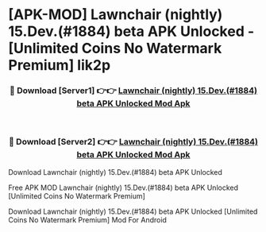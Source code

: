 # [APK-MOD] Lawnchair (nightly) 15.Dev.(#1884) beta APK Unlocked - [Unlimited Coins No Watermark Premium] lik2p



<div align="center">
<h3>🔴 Download [Server1] 👉👉 <a href="https://momento.my/?title=Lawnchair_(nightly)_15.Dev.(#1884)_beta_APK_Unlocked">Lawnchair (nightly) 15.Dev.(#1884) beta APK Unlocked Mod Apk</a></h3><br>

<h3>🔴 Download [Server2] 👉👉 <a href="https://momento.my/?title=Lawnchair_(nightly)_15.Dev.(#1884)_beta_APK_Unlocked">Lawnchair (nightly) 15.Dev.(#1884) beta APK Unlocked Mod Apk</a></h3>
</div>



Download Lawnchair (nightly) 15.Dev.(#1884) beta APK Unlocked 

Free APK MOD Lawnchair (nightly) 15.Dev.(#1884) beta APK Unlocked [Unlimited Coins No Watermark Premium]

Download Lawnchair (nightly) 15.Dev.(#1884) beta APK Unlocked [Unlimited Coins No Watermark Premium] Mod For Android

